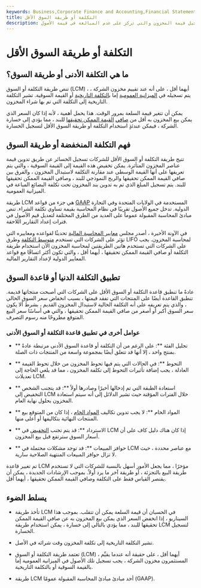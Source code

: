 ```yaml
---
keywords: Business,Corporate Finance and Accounting,Financial Statements
title: التكلفة أو طريقة السوق الأقل
description: طريقة التكلفة أو السوق هي طريقة لتسجيل قيمة المخزون والتي تركز على عدم المبالغة في قيمة الأصول.
---
```


# التكلفة أو طريقة السوق الأقل
## ما هي التكلفة الأدنى أو طريقة السوق؟

تنص طريقة التكلفة أو السوق (LCM) ، أيهما أقل ، على أنه عند تقييم مخزون الشركة ، يتم تسجيله في [الميزانية العمومية](/balancesheet) إما [بالتكلفة التاريخية](/historical-cost) أو القيمة السوقية. تشير التكلفة التاريخية إلى التكلفة التي تم بها شراء المخزون.

يمكن أن تتغير قيمة السلعة بمرور الوقت. هذا يحمل أهمية ، لأنه إذا كان السعر الذي يمكن بيع المخزون به أقل من [صافي](/nrv) [القيمة الممكن تحقيقها](/nrv) للبند ، مما يؤدي إلى خسارة الشركة ، فيمكن عندئذٍ استخدام التكلفة أو طريقة السوق الأقل لتسجيل الخسارة.

## فهم التكلفة المنخفضة أو طريقة السوق

تتيح طريقة التكلفة أو السوق الأقل للشركات تسجيل الخسائر عن طريق تدوين قيمة عناصر المخزون المتأثرة. يمكن تخفيض هذه القيمة إلى القيمة السوقية ، والتي يتم تعريفها على أنها القيمة الوسطى عند مقارنة التكلفة لاستبدال المخزون ، والفرق بين صافي القيمة الممكن تحقيقها والربح النموذجي للبند ، وصافي القيمة الممكن تحقيقها للبند. يتم تسجيل المبلغ الذي تم به تدوين بند المخزون تحت تكلفة البضائع المباعة في الميزانية العمومية.

طريقة LCM هي جزء من قواعد [GAAP](/gaap) المستخدمة في الولايات المتحدة وفي التجارة الدولية. تدخل جميع الأصول تقريبًا في نظام المحاسبة بقيمة تساوي تكلفة الشراء. تنص مبادئ المحاسبة المقبولة عموماً على العديد من الطرق المختلفة لتعديل قيم الأصول في فترات إعداد التقارير اللاحقة.

في الآونة الأخيرة ، أصدر مجلس [معايير المحاسبة المالية](/fasb) تحديثًا لقواعده ومعاييره التي تؤثر على الشركات التي تستخدم [متوسط التكلفة](/averagecostmethod) وطرق LIFO لمحاسبة المخزون. يجب على الشركات التي تستخدم هاتين الطريقتين لمحاسبة المخزون الآن استخدام طريقة التكلفة أو صافي القيمة الممكن تحقيقها ، أيهما أقل ، والتي تكون أكثر اتساقًا مع قواعد المعايير الدولية لإعداد التقارير المالية.

## تطبيق التكلفة الدنيا أو قاعدة السوق

عادةً ما تنطبق قاعدة التكلفة أو السوق الأقل على الشركات التي أصبحت منتجاتها قديمة. تنطبق القاعدة أيضًا على المنتجات التي تفقد قيمتها ، بسبب انخفاض سعر السوق الحالي ، والذي يتم تعريفه على أنه التكلفة الحالية لاستبدال المخزون القديم ، بشرط ألا يكون سعر السوق أكبر أو أصغر من صافي القيمة الممكن تحقيقها ، والتي هي أساسًا سعر البيع المتوقع مطروحًا منه رسوم التصرف.

### عوامل أخرى في تطبيق قاعدة التكلفة أو السوق الأدنى

- ** تحليل الفئة **: على الرغم من أن التكلفة أو قاعدة السوق الأدنى مرتبطة عادةً بمنتج واحد ، إلا أنها قد تتعلق أيضًا بمجموعة واسعة من المنتجات ذات الصلة.

- ** التحوط **: في الحالات التي يتم فيها تحوط المخزون من خلال تحوط القيمة العادلة ، يجب إضافة تأثيرات التحوط إلى تكلفة المخزون ، مما قد يلغي الحاجة إلى تعديلات LCM.

- ** استعادة الطبقة التي تم إدخالها أخيرًا وصادرها أولاً **: قد يتجنب الشخص التخفيض إلى LCM خلال الفترات المؤقتة حيث تشير الدلائل إلى أنه سيتم استعادة المخزون بحلول نهاية العام.

- ** المواد الخام **: لا يجب تدوين تكاليف [المواد الخام](/rawmaterials) ، إذا كان من المتوقع بيع المنتجات النهائية بتكاليفها أو أعلى منها.

- ** الاسترداد **: قد يتم تجنب [التخفيض](/capital-recovery) في LCM إذا كان هناك دليل كاف على أن أسعار السوق سترتفع قبل بيع المخزون.

- ** حوافز المبيعات **: قد توجد مشكلات محتملة في LCM مع عناصر محددة ، حيث لا تزال حوافز المبيعات المنتهية الصلاحية سارية.

تم تغيير قاعدة LCM مؤخرًا ، مما يجعل الأمور أسهل بالنسبة للشركات التي لا تستخدم طريقة البيع بالتجزئة ، أو طريقة آخر ما يرد أولاً. بموجب الإرشادات الجديدة ، يمكن أن يقتصر القياس فقط على التكلفة وصافي القيمة الممكن تحقيقها ، أيهما أقل.

## يسلط الضوء

- تأخذ طريقة LCM في الحسبان أن قيمة السلعة يمكن أن تتقلب. بموجب هذا السيناريو ، إذا انخفض السعر الذي يمكن بيع المخزون به عن صافي القيمة الممكن تحقيقها للبند ، مما يؤدي بالتالي إلى خسارة ، يمكن استخدام طريقة LCM لتسجيل الخسارة.

- تشير التكلفة التاريخية إلى تكلفة المخزون وقت شرائه في الأصل.

- تعتمد طريقة التكلفة أو السوق (LCM) ، أيهما أقل ، على حقيقة أنه عندما يقيِّم المستثمرون مخزون الشركة ، يجب تسجيل تلك الأصول في الميزانية العمومية إما بالقيمة السوقية أو بالتكلفة التاريخية.

- طريقة LCM أحد مبادئ مبادئ المحاسبة المقبولة عمومًا (GAAP).

